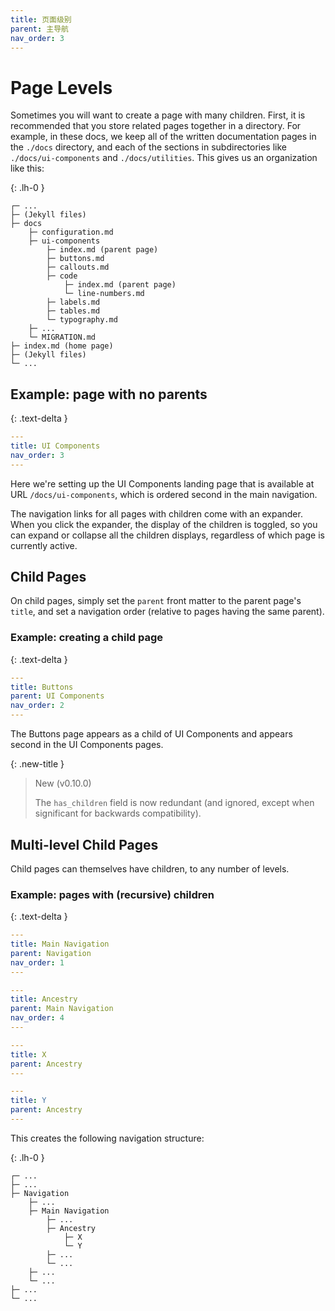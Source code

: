 ```yaml
---
title: 页面级别
parent: 主导航
nav_order: 3
---
```


# Page Levels

Sometimes you will want to create a page with many children. First, it is recommended that you store related pages together in a directory. For example, in these docs, we keep all of the written documentation pages in the `./docs` directory, and each of the sections in subdirectories like `./docs/ui-components` and `./docs/utilities`. This gives us an organization like this:

{: .lh-0 }
```
┌─ ...
├─ (Jekyll files)
├─ docs
    ├─ configuration.md
    ├─ ui-components
        ├─ index.md (parent page)
        ├─ buttons.md
        ├─ callouts.md
        ├─ code
            ├─ index.md (parent page)
            └─ line-numbers.md
        ├─ labels.md
        ├─ tables.md
        └─ typography.md
    ├─ ...
    └─ MIGRATION.md
├─ index.md (home page)
├─ (Jekyll files)
└─ ...
```

## Example: page with no parents
{: .text-delta }

```yaml
---
title: UI Components
nav_order: 3
---
```

Here we're setting up the UI Components landing page that is available at URL `/docs/ui-components`, which is ordered second in the main navigation.

The navigation links for all pages with children come with an expander. When you click the expander, the display of the children is toggled, so you can expand or collapse all the children displays, regardless of which page is currently active.

## Child Pages

On child pages, simply set the `parent` front matter to the parent page's `title`, and set a navigation order (relative to pages having the same parent).

### Example: creating a child page
{: .text-delta }

```yaml
---
title: Buttons
parent: UI Components
nav_order: 2
---
```

The Buttons page appears as a child of UI Components and appears second in the UI Components pages.

{: .new-title }
> New (v0.10.0)
>
> The `has_children` field is now redundant (and ignored, except when significant for backwards compatibility).

## Multi-level Child Pages

Child pages can themselves have children, to any number of levels.

### Example: pages with (recursive) children
{: .text-delta }

```yaml
---
title: Main Navigation
parent: Navigation
nav_order: 1
---
```

```yaml
---
title: Ancestry
parent: Main Navigation
nav_order: 4
---
```

```yaml
---
title: X
parent: Ancestry
---
```

```yaml
---
title: Y
parent: Ancestry
---
```

This creates the following navigation structure:

{: .lh-0 }
```
┌─ ...
├─ ...
├─ Navigation
    ├─ ...
    ├─ Main Navigation
        ├─ ...
        ├─ Ancestry
            ├─ X
            └─ Y
        ├─ ...
        └─ ...
    ├─ ...
    └─ ...
├─ ...
└─ ...
```
